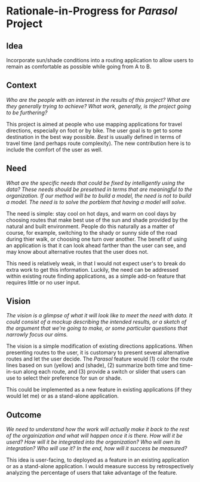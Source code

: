 # Rationale-in-Progress for *Parasol* Project

## Idea

Incorporate sun/shade conditions into a routing application to allow users to
remain as comfortable as possible while going from A to B.

## **Co**ntext

*Who are the people with an interest in the results of this project? What are
they generally trying to achieve? What work, generally, is the project going to
be furthering?*

This project is aimed at people who use mapping applications for travel
directions, especially on foot or by bike. The user goal is to get to some
destination in the best way possible. *Best* is usually defined in terms of
travel time (and perhaps route complexity). The new contribution here is to
include the comfort of the user as well.

## **N**eed

*What are the specific needs that could be fixed by intelligently using the
data? These needs should be presetned in terms that are meaningful to the
organization. If our method will be to build a model, the need is not to build
a model. The need is to solve the porblem that having a model will solve.*

The need is simple: stay cool on hot days, and warm on cool days by choosing
routes that make best use of the sun and shade provided by the natural and
built environment. People do this naturally as a matter of course, for example,
switching to the shady or sunny side of the road during thier walk, or choosing
one turn over another. The benefit of using an application is that it can look
ahead farther than the user can see, and may know about alternative routes that
the user does not.

This need is relatively weak, in that I would not expect user's to break do
extra work to get this information. Luckily, the need can be addressed within
existing route finding applications, as a simple add-on feature that requires
little or no user input.

## **V**ision

*The vision is a glimpse of what it will look like to meet the need with data.
It could consist of a mockup describing the intended results, or a sketch of
the argument that we're going to make, or some particular questions that
narrowly focus our aims.*

The vision is a simple modification of existing directions applications. When
presenting routes to the user, it is customary to present several alternative
routes and let the user decide. The *Parasol* feature would (1) color the route
lines based on sun (yellow) and (shade), (2) summarize both time and
time-in-sun along each route, and (3) provide a switch or slider that users can
use to select their preference for sun or shade.

This could be implemented as a new feature in existing applications (if they
would let me) or as a stand-alone application.

## **O**utcome

*We need to understand how the work will actually make it back to the rest of
the orgainization and what will happen once it is there. How will it be userd?
How will it be integrated into the organization? Who will own its integration?
Who will use it? In the end, how will it success be measured?*

This idea is user-facing, to deployed as a feature in an existing application
or as a stand-alone application. I would measure success by retrospectively
analyzing the percentage of users that take advantage of the feature.
